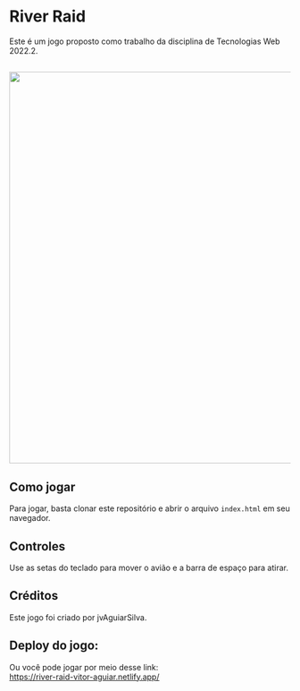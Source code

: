 # River Raid

Este é um jogo proposto como trabalho da disciplina de Tecnologias Web 2022.2.

##
<p align="center">
  <img src="https://github.com/jvAguiarSilva/riverRaid/blob/main/assets/river_raid_vitor_aguiar%20%E2%80%90%20Feito%20com%20o%20Clipchamp.gif" width="700" />
</p>

## Como jogar

Para jogar, basta clonar este repositório e abrir o arquivo `index.html` em seu navegador.

## Controles

Use as setas do teclado para mover o avião e a barra de espaço para atirar.

## Créditos

Este jogo foi criado por jvAguiarSilva.

## Deploy do jogo:

Ou você pode jogar por meio desse link:</br>
https://river-raid-vitor-aguiar.netlify.app/
